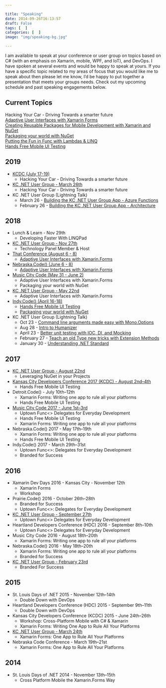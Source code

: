 ```yaml
---

title: "Speaking"
date: 2014-09-26T16:13:57
draft: False
tags: [  ]
categories: [  ]
image: "img/speaking-bg.jpg"

---
```


I am available to speak at your conference or user group on topics based on C# (with an emphasis on Xamarin, mobile, WPF, and IoT), and DevOps. I have spoken at several events and would be happy to speak at yours. If you have a specific topic related to my areas of focus that you would like me to speak about then please let me know, I’d be happy to put together a presentation that meets your groups needs. Check out my upcoming schedule and past speaking engagements below.

## Current Topics

Hacking Your Car - Driving Towards a smarter future  
[Adaptive User Interfaces with Xamarin Forms](adaptive-ui-with-xamarin-forms)  
[Creating Reusable Packages for Mobile Development with Xamarin and NuGet](reusable-packages-mobile-development-xamarin-nuget)  
[Packaging your world with NuGet](packaging-your-world-with-nuget)  
[Putting the Fun in Func with Lambdas & LINQ](putting-the-fun-in-func-with-lambdas-and-linq)  
[Hands Free Mobile UI Testing](hands-free-mobile-ui-testing)  

## 2019

* [KCDC (July 17-19)](http://www.kcdc.info/)
  * Hacking Your Car - Driving Towards a smarter future
* [KC .NET User Group - March 26th](https://www.meetup.com/KC-NET-User-Group/events/259480832/)
  * Hacking Your Car - Driving Towards a smarter future
* KC .NET User Group (Lightning Talk)
  * March 26 - [Building the KC .NET User Group App - Azure Functions](https://www.meetup.com/KC-NET-User-Group/events/259480832/)
  * February 26 - [Building the KC .NET User Group App - Architecture](https://www.meetup.com/KC-NET-User-Group/events/259480832/)

## 2018

* Lunch & Learn - Nov 29th
  * Developing Faster With LINQPad
* [KC .NET User Group - Nov 27th](https://www.meetup.com/KC-NET-User-Group/events/256217760/)
  * Technology Panel Member & Host
* [That Conference (August 6 - 8)](https://www.thatconference.com/Speakers/Speaker/duanenewman)
  * [Adaptive User Interfaces with Xamarin.Forms](https://www.thatconference.com/Sessions/Session/12272)
* [Nebraska.Code() (June 6 - 8)](https://nebraskacode.amegala.com)
  * [Adaptive User Interfaces with Xamarin.Forms](https://nebraskacode.amegala.com/Sessions/719)
* [Music City Code (May 31 - June 2)](http://www.musiccitytech.com/speakers/sessions/)
  * Adaptive User Interfaces with Xamarin.Forms
  * Packaging your world with NuGet
* [KC .NET User Group - May 22nd](https://www.meetup.com/KC-NET-User-Group/events/249039531/)
  * Adaptive User Interfaces with Xamarin.Forms
* [Indy.Code() (April 16-18)](https://indycode.amegala.com/)
  * [Hands Free Mobile UI Testing](https://indycode.amegala.com/Sessions/605)
  * [Packaging your world with NuGet](https://indycode.amegala.com/Sessions/593)
* KC .NET User Group (Lightning Talk)
  * Oct 23 - [Command line arguments made easy with Mono.Options](https://www.meetup.com/KC-NET-User-Group/events/249039663/)
  * Aug 28 - [Intro to Humanizer](https://www.meetup.com/KC-NET-User-Group/events/249039637/)
  * April 23 - [Better unit testing with IOC, DI, and Mocking](https://www.meetup.com/KC-NET-User-Group/events/249039263/)
  * February 27 - [Teach an old Type new tricks with Extension Methods](https://www.meetup.com/KC-NET-User-Group/events/247579338/)
  * January 30 - [Understanding .NET Standard](https://www.meetup.com/KC-NET-User-Group/events/245865487/)

## 2017

* [KC .NET User Group - August 22nd](https://www.meetup.com/KC-NET-User-Group/events/242193402/)
  * Leveraging NuGet in your Projects
* [Kansas City Developers Conference 2017 (KCDC) - August 2nd–4th](http://2017.kcdc.info/speakers/duane-newman)
  * Hands Free Mobile UI Testing
* Detroit.Code() - July 10th–12th
  * Xamarin Forms: Writing one app to rule all your platforms
  * Hands Free Mobile UI Testing
* [Music City Code 2017 - June 1st–3rd](https://2017.musiccitycode.com/speakers)
  * Uptown Func<> Delegates for Everyday Development
  * Hands Free Mobile UI Testing
  * Xamarin Forms: Writing one app to rule all your platforms
* Nebraska.Code() 2017 - May 17th–19th
  * Xamarin Forms: Writing one app to rule all your platforms
  * Hands Free Mobile UI Testing
* Indy.Code() 2017 - March 29th–31st
  * Uptown Func<>: Delegates for Everyday Development
  * Branded for Success

## 2016

* Xamarin Dev Days 2016 - Kansas City - November 12th
  * Xamarin Forms
  * Workshop
* Prairie.Code() 2016 - October 26th–28th
  * Branded for Success
  * Uptown Func<>: Delegates for Everyday Development
* [KC .NET User Group - September 27th](https://www.meetup.com/KC-NET-User-Group/events/233170429/)
  * Uptown Func<> Delegates for Everyday Development
* Heartland Developers Conference (HDC) 2016 - September 8th–10th
  * Uptown Func<> Delegates for Everyday Development
* Music City Code 2016 - August 18th–20th
  * Xamarin Forms: Writing one app to rule all your platforms
* Nebraska.Code() 2016 - May 18th–20th
  * Xamarin Forms: Writing one app to rule all your platforms
  * Branded for Success
* [KC .NET User Group - February 23rd](https://www.meetup.com/KC-NET-User-Group/events/228900075/)
  * Branded For Success

## 2015

* St. Louis Days of .NET 2015 - November 12th–14th
  * Double Down with DevOps
* Heartland Developers Conference (HDC) 2015 - September 9th–11th
  * Double Down with DevOps
* Kansas City Developers Conference (KCDC) 2015 - June 24th–26th
  * Workshop: Cross-Platform Mobile with C# & Xamarin
  * Xamarin Forms: Writing One App to Rule All Your Platforms
* [KC .NET User Group - March 24th](https://www.meetup.com/KC-NET-User-Group/events/208991952/)
  * Xamarin Forms: One App to Rule All Your Platforms
* Nebraska Code Conference - March 19th–21st
  * Xamarin Forms: One App to Rule All Your Platforms

## 2014

* St. Louis Days of .NET 2014 - November 13th–15th
  * Cross Platform Mobile the Xamarin.Forms Way
